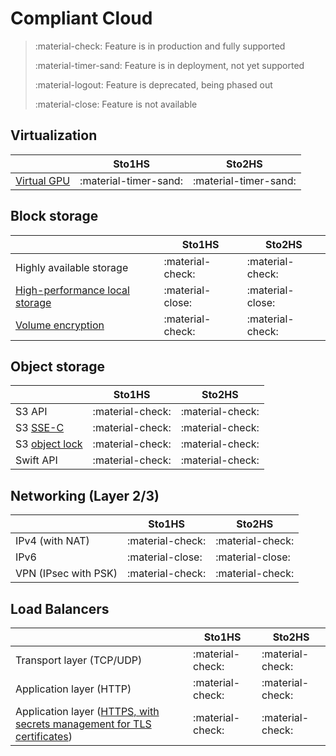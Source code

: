 # Compliant Cloud


> :material-check: Feature is in production and fully supported
>
> :material-timer-sand: Feature is in deployment, not yet supported
>
> :material-logout: Feature is deprecated, being phased out
>
> :material-close: Feature is not available


## Virtualization

|                                               | Sto1HS                | Sto2HS                |
| -------------                                 | ----------------      | --------------------- |
| [Virtual GPU](../flavors/index.md#compute-tiers)   | :material-timer-sand: | :material-timer-sand: |


## Block storage

|                                                                 | Sto1HS           | Sto2HS           |
| ------------------------------                                  | ---------------- | ---------------- |
| Highly available storage                                        | :material-check: | :material-check: |
| [High-performance local storage](../flavors/index.md#compute-tiers)  | :material-close: | :material-close: |
| [Volume encryption](../../howto/openstack/cinder/encrypted-volumes.md) | :material-check: | :material-check: |


## Object storage

|                                                         | Sto1HS           | Sto2HS           |
| ------------------------------                          | ---------------- | ---------------- |
| S3 API                                                  | :material-check: | :material-check: |
| S3 [SSE-C](../../howto/object-storage/s3/sse-c.md)             | :material-check: | :material-check: |
| S3 [object lock](../../howto/object-storage/s3/object-lock.md) | :material-check: | :material-check: |
| Swift API                                               | :material-check: | :material-check: |


## Networking (Layer 2/3)

|                      | Sto1HS           | Sto2HS           |
| -------------------- | ---------------- | ---------------- |
| IPv4 (with NAT)      | :material-check: | :material-check: |
| IPv6                 | :material-close: | :material-close: |
| VPN (IPsec with PSK) | :material-check: | :material-check: |


## Load Balancers

|                                                                                                             | Sto1HS           | Sto2HS           |
| --------------------------------------------------------------------                                        | ---------------- | ---------------- |
| Transport layer (TCP/UDP)                                                                                   | :material-check: | :material-check: |
| Application layer (HTTP)                                                                                    | :material-check: | :material-check: |
| Application layer ([HTTPS, with secrets management for TLS certificates](../../howto/openstack/octavia/tls-lb.md)) | :material-check: | :material-check: |
